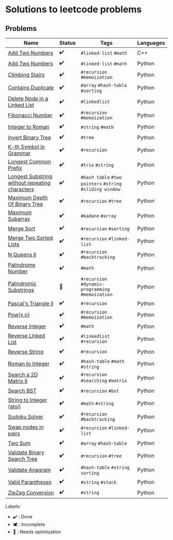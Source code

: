 # Solutions to leetcode problems

## Problems

| Name                                                                                    | Status             | Tags                                                      | Languages |
|-----------------------------------------------------------------------------------------|--------------------|-----------------------------------------------------------|-----------|
| [Add Two Numbers](AddTwoNumbers.cpp)                                                    | :heavy_check_mark: | `#linked-list` `#math`                                    | C++       |
| [Add Two Numbers](AddTwoNumbers.py)                                                     | :heavy_check_mark: | `#linked-list` `#math`                                    | Python    |
| [Climbing Stairs](ClimbingStairs.py)                                                    | :heavy_check_mark: | `#recursion` `#memoization`                               | Python    |
| [Contains Duplicate](ContainsDuplicate.py)                                              | :heavy_check_mark: | `#array` `#hash-table` `#sorting`                         | Python    |
| [Delete Node in a Linked List](DeleteNodeInLinkedList.py)                               | :heavy_check_mark: | `#linkedlist`                                             | Python    |
| [Fibonacci Number](FibonacciNumber.py)                                                  | :heavy_check_mark: | `#recursion` `#memoization`                               | Python    |
| [Integer to Roman](IntegerToRoman.py)                                                   | :heavy_check_mark: | `#string` `#math`                                         | Python    |
| [Invert Binary Tree](InvertBinaryTree.py)                                               | :heavy_check_mark: | `#tree`                                                   | Python    |
| [K-th Symbol in Grammar](KthSymbolInGrammar.py)                                         | :heavy_check_mark: | `#recursion`                                              | Python    |
| [Longest Common Prefix](LongestCommonPrefix.py)                                         | :heavy_check_mark: | `#trie` `#string`                                         | Python    |
| [Longest Substring without repeating characters](LongestSubstrWithoutRepeatingChars.py) | :heavy_check_mark: | `#hash table` `#two pointers` `#string` `#sliding window` | Python    |
| [Maximum Depth Of Binary Tree](MaximumDepthOfBinaryTree.py)                             | :heavy_check_mark: | `#recursion` `#tree`                                      | Python    |
| [Maximum Subarray](MaximumSubarray.py)                                                  | :heavy_check_mark: | `#kadane` `#array`                                        | Python    |
| [Merge Sort](MergeSort.py)                                                              | :heavy_check_mark: | `#recursion` `#sorting`                                   | Python    |
| [Merge Two Sorted Lists](MergeTwoSortedLists.py)                                        | :heavy_check_mark: | `#recursion` `#linked-list`                               | Python    |
| [N Queens II](NQueens2.py)                                                              | :heavy_check_mark: | `#recursion` `#backtracking`                              | Python    |
| [Palindrome Number](PalindromeNumber.py)                                                | :heavy_check_mark: | `#math`                                                   | Python    |
| [Palindromic Substrings](PalindromicSubstrings.py)                                      | :rocket:           | `#recursion` `#dynamic-programming` `#memoization`        | Python    |
| [Pascal's Triangle II](PascalsTriangle2.py)                                             | :heavy_check_mark: | `#recursion`                                              | Python    |
| [Pow(x,n)](Pow(x,n).py)                                                                 | :heavy_check_mark: | `#recursion` `#memoization`                               | Python    |
| [Reverse Integer](ReverseInteger.py)                                                    | :heavy_check_mark: | `#math`                                                   | Python    |
| [Reverse Linked List](ReverseLinkedList.py)                                             | :heavy_check_mark: | `#linkedlist` `#recursion`                                | Python    |
| [Reverse String](ReverseString.py)                                                      | :heavy_check_mark: | `#recursion`                                              | Python    |
| [Roman to Integer](RomanToInteger.py)                                                   | :heavy_check_mark: | `#hash-table` `#math` `#string`                           | Python    |
| [Search a 2D Matrix II](Search2DMatrix2.py)                                             | :heavy_check_mark: | `#recursion` `#searching` `#matrix`                       | Python    |
| [Search BST](SearchBST.py)                                                              | :heavy_check_mark: | `#recursion` `#bst`                                       | Python    |
| [String to Integer (atoi)](StringToInteger.py)                                          | :heavy_check_mark: | `#math` `#string`                                         | Python    |
| [Sudoku Solver](SudokuSolver.py)                                                        | :heavy_check_mark: | `#recursion` `#backtracking`                              | Python    |
| [Swap nodes in pairs](SwapNodesInPairs.py)                                              | :heavy_check_mark: | `#recursion` `#linked-list`                               | Python    |
| [Two Sum](TwoSum.py)                                                                    | :heavy_check_mark: | `#array` `#hash-table`                                    | Python    |
| [Validate Binary Search Tree](ValidateBinarySearchTree.py)                              | :heavy_check_mark: | `#recursion` `#tree`                                      | Python    |
| [Validate Anagram](ValidateAnagram.py)                                                  | :heavy_check_mark: | `#hash-table` `#string` `sorting`                         | Python    |
| [Valid Parantheses](ValidParantheses.py)                                                | :heavy_check_mark: | `#string` `#stack`                                        | Python    |
| [ZipZag Conversion](ZigZagConversion.py)                                                | :heavy_check_mark: | `#string`                                                 | Python    |

Labels:

* :heavy_check_mark: : Done
* :dove: : Incomplete
* :rocket: : Needs optimization
